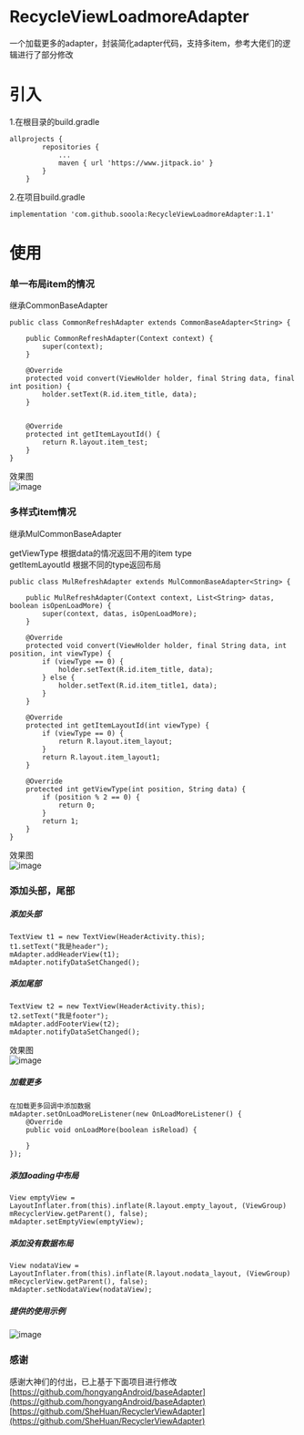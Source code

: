 # RecycleViewLoadmoreAdapter
一个加载更多的adapter，封装简化adapter代码，支持多item，参考大佬们的逻辑进行了部分修改

# 引入  
1.在根目录的build.gradle 
```
allprojects {
		repositories {
			...
			maven { url 'https://www.jitpack.io' }
		}
	}
```
2.在项目build.gradle 
```
implementation 'com.github.sooola:RecycleViewLoadmoreAdapter:1.1'
```

# 使用
### 单一布局item的情况
继承CommonBaseAdapter

```
public class CommonRefreshAdapter extends CommonBaseAdapter<String> {

    public CommonRefreshAdapter(Context context) {
        super(context);
    }

    @Override
    protected void convert(ViewHolder holder, final String data, final int position) {
        holder.setText(R.id.item_title, data);
    }


    @Override
    protected int getItemLayoutId() {
        return R.layout.item_test;
    }
}

```
效果图  
![image](https://github.com/sooola/RecycleViewLoadmoreAdapter/blob/master/screenshots/list1.png)


### 多样式item情况  
继承MulCommonBaseAdapter

getViewType 根据data的情况返回不用的item type  
getItemLayoutId 根据不同的type返回布局

```
public class MulRefreshAdapter extends MulCommonBaseAdapter<String> {

    public MulRefreshAdapter(Context context, List<String> datas, boolean isOpenLoadMore) {
        super(context, datas, isOpenLoadMore);
    }

    @Override
    protected void convert(ViewHolder holder, final String data, int position, int viewType) {
        if (viewType == 0) {
            holder.setText(R.id.item_title, data);
        } else {
            holder.setText(R.id.item_title1, data);
        }
    }

    @Override
    protected int getItemLayoutId(int viewType) {
        if (viewType == 0) {
            return R.layout.item_layout;
        }
        return R.layout.item_layout1;
    }

    @Override
    protected int getViewType(int position, String data) {
        if (position % 2 == 0) {
            return 0;
        }
        return 1;
    }
}

```

效果图   
![image](https://github.com/sooola/RecycleViewLoadmoreAdapter/blob/master/screenshots/listmul.png)

### 添加头部，尾部
##### 添加头部
```
TextView t1 = new TextView(HeaderActivity.this);
t1.setText("我是header");
mAdapter.addHeaderView(t1);
mAdapter.notifyDataSetChanged();
```

##### 添加尾部
```
TextView t2 = new TextView(HeaderActivity.this);
t2.setText("我是footer");
mAdapter.addFooterView(t2);
mAdapter.notifyDataSetChanged();
```

效果图   
![image](https://github.com/sooola/RecycleViewLoadmoreAdapter/blob/master/screenshots/head.png)

##### 加载更多
```
在加载更多回调中添加数据
mAdapter.setOnLoadMoreListener(new OnLoadMoreListener() {
    @Override
    public void onLoadMore(boolean isReload) {

    }
});
```

##### 添加loading中布局
```
View emptyView = LayoutInflater.from(this).inflate(R.layout.empty_layout, (ViewGroup) mRecyclerView.getParent(), false);
mAdapter.setEmptyView(emptyView);
```

##### 添加没有数据布局
```
View nodataView = LayoutInflater.from(this).inflate(R.layout.nodata_layout, (ViewGroup) mRecyclerView.getParent(), false);
mAdapter.setNodataView(nodataView);
```
##### 提供的使用示例 
![image](https://github.com/sooola/RecycleViewLoadmoreAdapter/blob/master/screenshots/demo.png)

### 感谢
感谢大神们的付出，已上基于下面项目进行修改  
[https://github.com/hongyangAndroid/baseAdapter](https://github.com/hongyangAndroid/baseAdapter)    
[https://github.com/SheHuan/RecyclerViewAdapter](https://github.com/SheHuan/RecyclerViewAdapter) 
